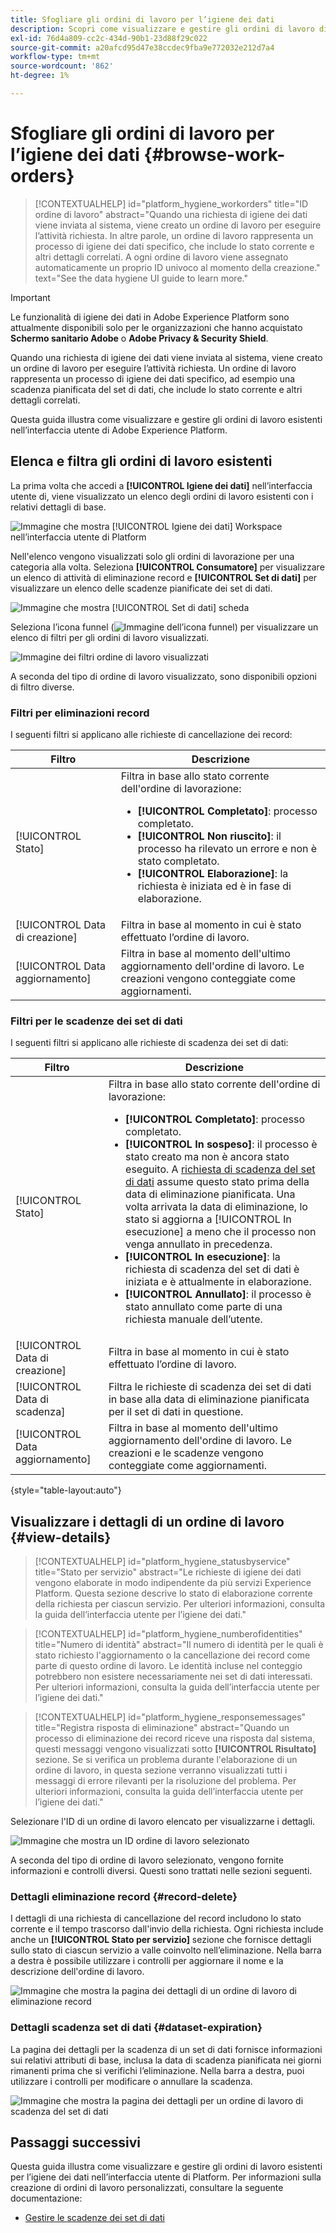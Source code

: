 ```yaml
---
title: Sfogliare gli ordini di lavoro per l’igiene dei dati
description: Scopri come visualizzare e gestire gli ordini di lavoro di igiene dei dati esistenti nell’interfaccia utente di Adobe Experience Platform.
exl-id: 76d4a809-cc2c-434d-90b1-23d88f29c022
source-git-commit: a20afcd95d47e38ccdec9fba9e772032e212d7a4
workflow-type: tm+mt
source-wordcount: '862'
ht-degree: 1%

---
```


# Sfogliare gli ordini di lavoro per l’igiene dei dati {#browse-work-orders}

>[!CONTEXTUALHELP]
>id="platform_hygiene_workorders"
>title="ID ordine di lavoro"
>abstract="Quando una richiesta di igiene dei dati viene inviata al sistema, viene creato un ordine di lavoro per eseguire l’attività richiesta. In altre parole, un ordine di lavoro rappresenta un processo di igiene dei dati specifico, che include lo stato corrente e altri dettagli correlati. A ogni ordine di lavoro viene assegnato automaticamente un proprio ID univoco al momento della creazione."
>text="See the data hygiene UI guide to learn more."

>[!IMPORTANT]
>
>Le funzionalità di igiene dei dati in Adobe Experience Platform sono attualmente disponibili solo per le organizzazioni che hanno acquistato **Schermo sanitario Adobe** o **Adobe Privacy &amp; Security Shield**.

Quando una richiesta di igiene dei dati viene inviata al sistema, viene creato un ordine di lavoro per eseguire l’attività richiesta. Un ordine di lavoro rappresenta un processo di igiene dei dati specifico, ad esempio una scadenza pianificata del set di dati, che include lo stato corrente e altri dettagli correlati.

Questa guida illustra come visualizzare e gestire gli ordini di lavoro esistenti nell’interfaccia utente di Adobe Experience Platform.

## Elenca e filtra gli ordini di lavoro esistenti

La prima volta che accedi a **[!UICONTROL Igiene dei dati]** nell’interfaccia utente di, viene visualizzato un elenco degli ordini di lavoro esistenti con i relativi dettagli di base.

![Immagine che mostra [!UICONTROL Igiene dei dati] Workspace nell’interfaccia utente di Platform](../images/ui/browse/work-order-list.png)

Nell&#39;elenco vengono visualizzati solo gli ordini di lavorazione per una categoria alla volta. Seleziona **[!UICONTROL Consumatore]** per visualizzare un elenco di attività di eliminazione record e **[!UICONTROL Set di dati]** per visualizzare un elenco delle scadenze pianificate dei set di dati.

![Immagine che mostra [!UICONTROL Set di dati] scheda](../images/ui/browse/dataset-tab.png)

Seleziona l’icona funnel (![Immagine dell’icona funnel](../images/ui/browse/funnel-icon.png)) per visualizzare un elenco di filtri per gli ordini di lavoro visualizzati.

![Immagine dei filtri ordine di lavoro visualizzati](../images/ui/browse/filters.png)

A seconda del tipo di ordine di lavoro visualizzato, sono disponibili opzioni di filtro diverse.

### Filtri per eliminazioni record

I seguenti filtri si applicano alle richieste di cancellazione dei record:

| Filtro | Descrizione |
| --- | --- |
| [!UICONTROL Stato] | Filtra in base allo stato corrente dell&#39;ordine di lavorazione:<ul><li>**[!UICONTROL Completato]**: processo completato.</li><li>**[!UICONTROL Non riuscito]**: il processo ha rilevato un errore e non è stato completato.</li><li>**[!UICONTROL Elaborazione]**: la richiesta è iniziata ed è in fase di elaborazione.</li></ul> |
| [!UICONTROL Data di creazione] | Filtra in base al momento in cui è stato effettuato l’ordine di lavoro. |
| [!UICONTROL Data aggiornamento] | Filtra in base al momento dell&#39;ultimo aggiornamento dell&#39;ordine di lavoro. Le creazioni vengono conteggiate come aggiornamenti. |

### Filtri per le scadenze dei set di dati

I seguenti filtri si applicano alle richieste di scadenza dei set di dati:

| Filtro | Descrizione |
| --- | --- |
| [!UICONTROL Stato] | Filtra in base allo stato corrente dell&#39;ordine di lavorazione:<ul><li>**[!UICONTROL Completato]**: processo completato.</li><li>**[!UICONTROL In sospeso]**: il processo è stato creato ma non è ancora stato eseguito. A [richiesta di scadenza del set di dati](./dataset-expiration.md) assume questo stato prima della data di eliminazione pianificata. Una volta arrivata la data di eliminazione, lo stato si aggiorna a [!UICONTROL In esecuzione] a meno che il processo non venga annullato in precedenza.</li><li>**[!UICONTROL In esecuzione]**: la richiesta di scadenza del set di dati è iniziata e è attualmente in elaborazione.</li><li>**[!UICONTROL Annullato]**: il processo è stato annullato come parte di una richiesta manuale dell’utente.</li></ul> |
| [!UICONTROL Data di creazione] | Filtra in base al momento in cui è stato effettuato l’ordine di lavoro. |
| [!UICONTROL Data di scadenza] | Filtra le richieste di scadenza dei set di dati in base alla data di eliminazione pianificata per il set di dati in questione. |
| [!UICONTROL Data aggiornamento] | Filtra in base al momento dell&#39;ultimo aggiornamento dell&#39;ordine di lavoro. Le creazioni e le scadenze vengono conteggiate come aggiornamenti. |

{style="table-layout:auto"}

## Visualizzare i dettagli di un ordine di lavoro {#view-details}

>[!CONTEXTUALHELP]
>id="platform_hygiene_statusbyservice"
>title="Stato per servizio"
>abstract="Le richieste di igiene dei dati vengono elaborate in modo indipendente da più servizi Experience Platform. Questa sezione descrive lo stato di elaborazione corrente della richiesta per ciascun servizio. Per ulteriori informazioni, consulta la guida dell’interfaccia utente per l’igiene dei dati."

>[!CONTEXTUALHELP]
>id="platform_hygiene_numberofidentities"
>title="Numero di identità"
>abstract="Il numero di identità per le quali è stato richiesto l&#39;aggiornamento o la cancellazione dei record come parte di questo ordine di lavoro. Le identità incluse nel conteggio potrebbero non esistere necessariamente nei set di dati interessati. Per ulteriori informazioni, consulta la guida dell’interfaccia utente per l’igiene dei dati."

>[!CONTEXTUALHELP]
>id="platform_hygiene_responsemessages"
>title="Registra risposta di eliminazione"
>abstract="Quando un processo di eliminazione dei record riceve una risposta dal sistema, questi messaggi vengono visualizzati sotto **[!UICONTROL Risultato]** sezione. Se si verifica un problema durante l&#39;elaborazione di un ordine di lavoro, in questa sezione verranno visualizzati tutti i messaggi di errore rilevanti per la risoluzione del problema. Per ulteriori informazioni, consulta la guida dell’interfaccia utente per l’igiene dei dati."

Selezionare l&#39;ID di un ordine di lavoro elencato per visualizzarne i dettagli.

![Immagine che mostra un ID ordine di lavoro selezionato](../images/ui/browse/select-work-order.png)

A seconda del tipo di ordine di lavoro selezionato, vengono fornite informazioni e controlli diversi. Questi sono trattati nelle sezioni seguenti.

### Dettagli eliminazione record {#record-delete}

I dettagli di una richiesta di cancellazione del record includono lo stato corrente e il tempo trascorso dall&#39;invio della richiesta. Ogni richiesta include anche un **[!UICONTROL Stato per servizio]** sezione che fornisce dettagli sullo stato di ciascun servizio a valle coinvolto nell’eliminazione. Nella barra a destra è possibile utilizzare i controlli per aggiornare il nome e la descrizione dell&#39;ordine di lavoro.

![Immagine che mostra la pagina dei dettagli di un ordine di lavoro di eliminazione record](../images/ui/browse/record-delete-details.png)

### Dettagli scadenza set di dati {#dataset-expiration}

La pagina dei dettagli per la scadenza di un set di dati fornisce informazioni sui relativi attributi di base, inclusa la data di scadenza pianificata nei giorni rimanenti prima che si verifichi l’eliminazione. Nella barra a destra, puoi utilizzare i controlli per modificare o annullare la scadenza.

![Immagine che mostra la pagina dei dettagli per un ordine di lavoro di scadenza del set di dati](../images/ui/browse/ttl-details.png)

## Passaggi successivi

Questa guida illustra come visualizzare e gestire gli ordini di lavoro esistenti per l’igiene dei dati nell’interfaccia utente di Platform. Per informazioni sulla creazione di ordini di lavoro personalizzati, consultare la seguente documentazione:

* [Gestire le scadenze dei set di dati](./dataset-expiration.md)
<!-- * [Manage record deletes](./record-delete.md) -->
